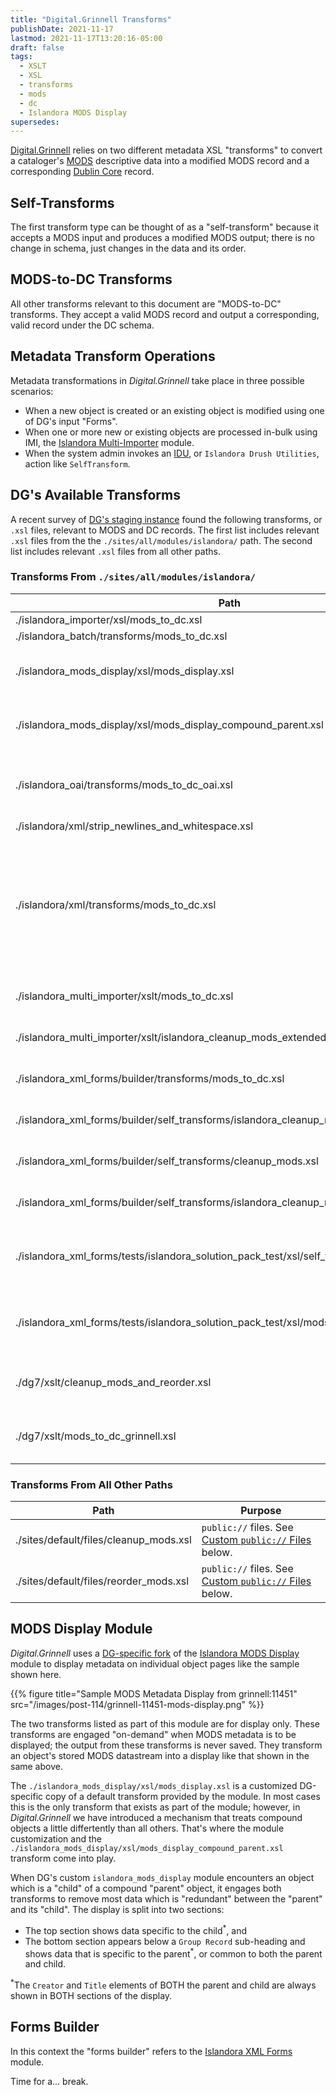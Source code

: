 ```yaml
---
title: "Digital.Grinnell Transforms"
publishDate: 2021-11-17
lastmod: 2021-11-17T13:20:16-05:00
draft: false
tags:
  - XSLT
  - XSL
  - transforms
  - mods
  - dc
  - Islandora MODS Display
supersedes:
---
```


[Digital.Grinnell](https://digital.grinnell.edu) relies on two different metadata XSL "transforms" to convert a cataloger's [MODS](http://www.loc.gov/standards/mods/) descriptive data into a modified MODS record and a corresponding [Dublin Core](https://dublincore.org/) record.

## Self-Transforms

The first transform type can be thought of as a "self-transform" because it accepts a MODS input and produces a modified MODS output; there is no change in schema, just changes in the data and its order.

## MODS-to-DC Transforms

All other transforms relevant to this document are "MODS-to-DC" transforms. They accept a valid MODS record and output a corresponding, valid record under the DC schema.

## Metadata Transform Operations

Metadata transformations in _Digital.Grinnell_ take place in three possible scenarios:

  - When a new object is created or an existing object is modified using one of DG's input "Forms".
  - When one or more new or existing objects are processed in-bulk using IMI, the [Islandora Multi-Importer](https://github.com/mnylc/islandora_multi_importer) module.
  - When the system admin invokes an [IDU](https://github.com/Digital-Grinnell/dg-islandora/tree/main/sites/all/modules/islandora/idu), or `Islandora Drush Utilities`, action like `SelfTransform`.

## DG's Available Transforms

A recent survey of [DG's staging instance](https://isle-stage.grinnell.edu) found the following transforms, or `.xsl` files, relevant to MODS and DC records.  The first list includes relevant `.xsl` files from the the `./sites/all/modules/islandora/` path. The second list includes relevant `.xsl` files from all other paths.

### Transforms From `./sites/all/modules/islandora/`

| Path | Purpose |
| --- | --- |
| ./islandora_importer/xsl/mods_to_dc.xsl | Unknown. |
| ./islandora_batch/transforms/mods_to_dc.xsl | Unknown.  |
| ./islandora_mods_display/xsl/mods_display.xsl | See [MODS display module](#mods-display-module) below. |
| ./islandora_mods_display/xsl/mods_display_compound_parent.xsl | See [MODS Display Module](#mods-display-module) below. |
| ./islandora_oai/transforms/mods_to_dc_oai.xsl | Unknown. Part of Islandora's OAI export module. |
| ./islandora/xml/strip_newlines_and_whitespace.xsl | Unknown. |
| ./islandora/xml/transforms/mods_to_dc.xsl | Apparently, this is the default MODS-to-DC transform shipped with Islandora's core module? |
| ./islandora_multi_importer/xslt/mods_to_dc.xsl | See [IMI Transforms](#imi-transforms) below. |
| ./islandora_multi_importer/xslt/islandora_cleanup_mods_extended_strict.xsl | See [IMI Transforms](#imi-transforms) below. |
| ./islandora_xml_forms/builder/transforms/mods_to_dc.xsl | See [Forms Builder](#forms-builder) below. |
| ./islandora_xml_forms/builder/self_transforms/islandora_cleanup_mods_extended.xsl | See [Forms Builder](#forms-builder) below. |
| ./islandora_xml_forms/builder/self_transforms/cleanup_mods.xsl | See [Forms Builder](#forms-builder) below. |
| ./islandora_xml_forms/builder/self_transforms/islandora_cleanup_mods_extended_strict.xsl | See [Forms Builder](#forms-builder) below. |
| ./islandora_xml_forms/tests/islandora_solution_pack_test/xsl/self_transform.xsl | Unknown. Part of the "test" soloution pack. |
| ./islandora_xml_forms/tests/islandora_solution_pack_test/xsl/mods_to_dc_custom.xsl | Unknown. Part of the "test" soloution pack. |
| ./dg7/xslt/cleanup_mods_and_reorder.xsl | See [DG7 Custom Transforms](#dg7-custom-transforms) below. |
| ./dg7/xslt/mods_to_dc_grinnell.xsl | See [DG7 Custom Transforms](#dg7-custom-transforms) below. |

### Transforms From All Other Paths

| Path | Purpose |
| --- | --- |
| ./sites/default/files/cleanup_mods.xsl | `public://` files.  See [Custom `public://` Files](#custom-public-files) below. |
| ./sites/default/files/reorder_mods.xsl | `public://` files.  See [Custom `public://` Files](#custom-public-files) below. |

## MODS Display Module

_Digital.Grinnell_ uses a [DG-specific fork](https://github.com/DigitalGrinnell/islandora_mods_display) of the [Islandora MODS Display](https://github.com/jyobb/islandora_mods_display) module to display metadata on individual object pages like the sample shown here.

{{% figure title="Sample MODS Metadata Display from grinnell:11451" src="/images/post-114/grinnell-11451-mods-display.png" %}}

The two transforms listed as part of this module are for display only.  These transforms are engaged "on-demand" when MODS metadata is to be displayed; the output from these transforms is never saved. They transform an object's stored MODS datastream into a display like that shown in the same above.

The `./islandora_mods_display/xsl/mods_display.xsl` is a customized DG-specific copy of a default transform provided by the module. In most cases this is the only transform that exists as part of the module; however, in _Digital.Grinnell_ we have introduced a mechanism that treats compound objects a little differtently than all others. That's where the module customization and the `./islandora_mods_display/xsl/mods_display_compound_parent.xsl` transform come into play.

When DG's custom `islandora_mods_display` module encounters an object which is a "child" of a compound "parent" object, it engages both transforms to remove most data which is "redundant" between the "parent" and its "child".  The display is split into two sections:

  - The top section shows data specific to the child<sup>\*</sup>, and
  - The bottom section appears below a `Group Record` sub-heading and shows data that is specific to the parent<sup>\*</sup>, or common to both the parent and child.  

<sup>\*</sup>The `Creator` and `Title` elements of BOTH the parent and child are always shown in BOTH sections of the display.

## Forms Builder

In this context the "forms builder" refers to the [Islandora XML Forms](https://github.com/Islandora/islandora_xml_forms) module.   

Time for a... break.

